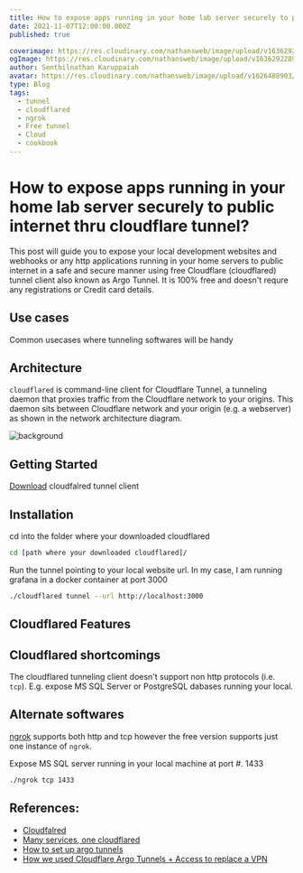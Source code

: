 ```yaml
---
title: How to expose apps running in your home lab server securely to public internet thru cloudflare tunnel?
date: 2021-11-07T12:00:00.000Z
published: true

coverimage: https://res.cloudinary.com/nathansweb/image/upload/v1636292289/senthilsweb.com/blog/Multiple-proxy-services-in-one-cloudflared-1_royp2j.png
ogImage: https://res.cloudinary.com/nathansweb/image/upload/v1636292289/senthilsweb.com/blog/Multiple-proxy-services-in-one-cloudflared-1_royp2j.png
author: Senthilnathan Karuppaiah
avatar: https://res.cloudinary.com/nathansweb/image/upload/v1626488903/profile/Senthil-profile-picture-01_al07i5.jpg
type: Blog
tags:
  - tunnel
  - cloudflared
  - ngrok
  - Free tunnel
  - Cloud
  - cookbook
---
```


# How to expose apps running in your home lab server securely to public internet thru cloudflare tunnel?

This post will guide you to expose your local development websites and webhooks or any http applications running in your home servers to public internet in a safe and secure manner using free Cloudflare (cloudflared) tunnel client also known as Argo Tunnel. It is 100% free and doesn't requre any registrations or Credit card details.

<!-- more -->

## Use cases

Common usecases where tunneling softwares will be handy

<list :items="usecases"></list>

## Architecture

`cloudflared` is command-line client for Cloudflare Tunnel, a tunneling daemon that proxies traffic from the Cloudflare network to your origins. This daemon sits between Cloudflare network and your origin (e.g. a webserver) as shown in the network architecture diagram.

![background](https://res.cloudinary.com/nathansweb/image/upload/v1636289611/senthilsweb.com/blog/cloudflared-argo-tunnel-arch_jy4vx9.jpg)


## Getting Started

[Download](https://developers.cloudflare.com/cloudflare-one/connections/connect-apps/install-and-setup/installation#macos) cloudfalred tunnel client

## Installation

cd into the folder where your downloaded cloudflared

<code-group>
<code-block label="Bash" active>

  ```bash
  cd [path where your downloaded cloudflared]/
  ```
</code-block>
</code-group>


Run the tunnel pointing to your local website url. In my case, I am running grafana in a docker container at port 3000

<code-group>
<code-block label="Bash" active>

  ```bash
  ./cloudflared tunnel --url http://localhost:3000
  ```
</code-block>
</code-group>

## Cloudflared Features

<list :items="features"></list>

## Cloudflared shortcomings

The cloudflared tunneling client doesn't support non http protocols (i.e. `tcp`). E.g. expose MS SQL Server or PostgreSQL dabases running your local. 

## Alternate softwares

[ngrok](https://ngrok.com/download) supports both http and tcp however the free version supports just one instance of `ngrok`. 

Expose MS SQL server running in your local machine at port #. 1433

<code-group>
<code-block label="Bash" active>

  ```bash
  ./ngrok tcp 1433
  ```
</code-block>
</code-group>

## References:

  - [Cloudfalred](https://github.com/cloudflare/cloudflared)
  - [Many services, one cloudflared](https://blog.cloudflare.com/many-services-one-cloudflared/)
  - [How to set up argo tunnels](https://servebolt.com/help/how-to-set-up-argo-tunnels-for-remote-access-to-local-development-sites/)
  - [How we used Cloudflare Argo Tunnels + Access to replace a VPN](https://www.obytes.com/blog/how-we-used-cloudflare-argo-tunnels-access-to-replace-a-vpn)